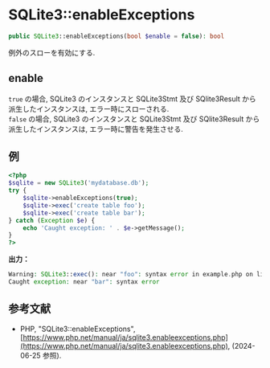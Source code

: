 # SQLite3::enableExceptions

```php
public SQLite3::enableExceptions(bool $enable = false): bool
```

例外のスローを有効にする.

## enable

`true` の場合, SQLite3 のインスタンスと SQLite3Stmt 及び SQlite3Result から派生したインスタンスは, エラー時にスローされる.  
`false` の場合, SQLite3 のインスタンスと SQLite3Stmt 及び SQlite3Result から派生したインスタンスは, エラー時に警告を発生させる.

## 例

```php
<?php
$sqlite = new SQLite3('mydatabase.db');
try {
    $sqlite->enableExceptions(true);
    $sqlite->exec('create table foo');
    $sqlite->exec('create table bar');
} catch (Exception $e) {
    echo 'Caught exception: ' . $e->getMessage();
}
?>
```

**出力：**  

```php
Warning: SQLite3::exec(): near "foo": syntax error in example.php on line 4
Caught exception: near "bar": syntax error
```

## 参考文献

- PHP, "SQLite3::enableExceptions", [https://www.php.net/manual/ja/sqlite3.enableexceptions.php](https://www.php.net/manual/ja/sqlite3.enableexceptions.php), (2024-06-25 参照).
  